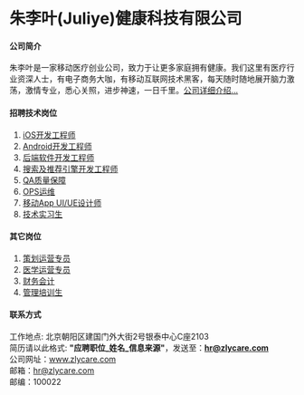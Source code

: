 朱李叶(Juliye)健康科技有限公司
======

#### 公司简介
朱李叶是一家移动医疗创业公司，致力于让更多家庭拥有健康。我们这里有医疗行业资深人士，有电子商务大咖，有移动互联网技术黑客，每天随时随地展开脑力激荡，激情专业，悉心关照，进步神速，一日千里。[公司详细介绍...](detail)  
  
#### 招聘技术岗位
1. [iOS开发工程师](ios)  
2. [Android开发工程师](android)  
3. [后端软件开发工程师](nodejs)  
4. [搜索及推荐引擎开发工程师](search)
5. [QA质量保障](qa)
6. [OPS运维](ops)
7. [移动App UI/UE设计师](ui)
8. [技术实习生](tec_intern)

#### 其它岗位
1. [策划运营专员](plan_op)
2. [医学运营专员](med_op)
3. [财务会计](financial)
4. [管理培训生](man_intern)

#### 联系方式
工作地点: 北京朝阳区建国门外大街2号银泰中心C座2103    
简历请以此格式: **"应聘职位_姓名_信息来源"**，发送至：**hr@zlycare.com**    
公司网址：www.zlycare.com    
邮箱：hr@zlycare.com    
邮编：100022    
